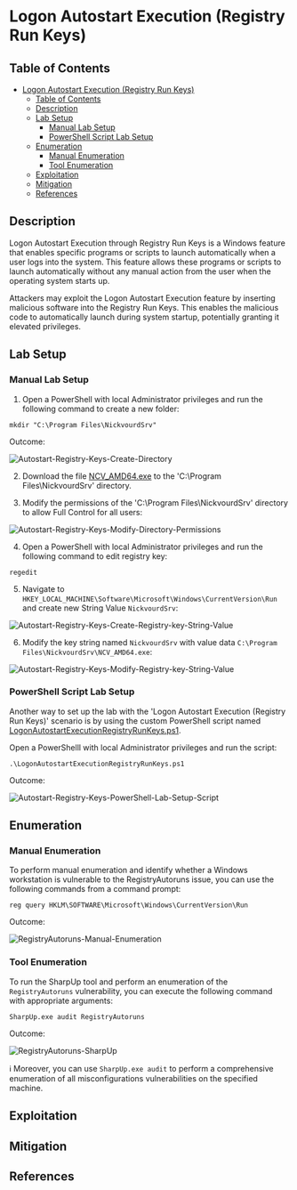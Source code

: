 # Logon Autostart Execution (Registry Run Keys)

## Table of Contents

- [Logon Autostart Execution (Registry Run Keys)](#logon-autostart-execution-registry-run-keys)
  - [Table of Contents](#table-of-contents)
  - [Description](#description)
  - [Lab Setup](#lab-setup)
    - [Manual Lab Setup](#manual-lab-setup)
    - [PowerShell Script Lab Setup](#powershell-script-lab-setup)
  - [Enumeration](#enumeration)
    - [Manual Enumeration](#manual-enumeration)
    - [Tool Enumeration](#tool-enumeration)
  - [Exploitation](#exploitation)
  - [Mitigation](#mitigation)
  - [References](#references)

## Description

Logon Autostart Execution through Registry Run Keys is a Windows feature that enables specific programs or scripts to launch automatically when a user logs into the system. This feature allows these programs or scripts to launch automatically without any manual action from the user when the operating system starts up. 

Attackers may exploit the Logon Autostart Execution feature by inserting malicious software into the Registry Run Keys. This enables the malicious code to automatically launch during system startup, potentially granting it elevated privileges. 

## Lab Setup

### Manual Lab Setup

1) Open a PowerShell with local Administrator privileges and run the following command to create a new folder:

```
mkdir "C:\Program Files\NickvourdSrv"
```

Outcome:

![Autostart-Registry-Keys-Create-Directory](/Pictures/AutostartRegistryKeys-LabSetup-Part1.png)

2) Download the file [NCV_AMD64.exe](/Lab-Setup-Binary/NCV_ADM64.exe) to the 'C:\Program Files\NickvourdSrv' directory.

3) Modify the permissions of the 'C:\Program Files\NickvourdSrv' directory to allow Full Control for all users:

![Autostart-Registry-Keys-Modify-Directory-Permissions](/Pictures/AutostartRegistryKeys-LabSetup-Part2.png)

4) Open a PowerShell with local Administrator privileges and run the following command to edit registry key:

```
regedit
```

5) Navigate to `HKEY_LOCAL_MACHINE\Software\Microsoft\Windows\CurrentVersion\Run` and create new String Value `NickvourdSrv`:

![Autostart-Registry-Keys-Create-Registry-key-String-Value](/Pictures/AutostartRegistryKeys-LabSetup-Part4.png)

6) Modify the key string named `NickvourdSrv` with value data `C:\Program Files\NickvourdSrv\NCV_AMD64.exe`:

![Autostart-Registry-Keys-Modify-Registry-key-String-Value](/Pictures/AutostartRegistryKeys-LabSetup-Part6.png)

### PowerShell Script Lab Setup 

Another way to set up the lab with the 'Logon Autostart Execution (Registry Run Keys)' scenario is by using the custom PowerShell script named [LogonAutostartExecutionRegistryRunKeys.ps1](/Lab-Setup-Scripts/LogonAutostartExecutionRegistryRunKeys.ps1).

Open a PowerShelll with local Administrator privileges and run the script:

```
.\LogonAutostartExecutionRegistryRunKeys.ps1
```

Outcome:

![Autostart-Registry-Keys-PowerShell-Lab-Setup-Script](/Pictures/AutostartRegistryKeys-LabSetup-Part7.png)

## Enumeration

### Manual Enumeration

To perform manual enumeration and identify whether a Windows workstation is vulnerable to the RegistryAutoruns issue, you can use the following commands from a command prompt:

```
reg query HKLM\SOFTWARE\Microsoft\Windows\CurrentVersion\Run
```

Outcome:

![RegistryAutoruns-Manual-Enumeration](/Pictures/RegistryAutoruns-Manual.png)

### Tool Enumeration

To run the SharpUp tool and perform an enumeration of the `RegistryAutoruns` vulnerability, you can execute the following command with appropriate arguments:

```
SharpUp.exe audit RegistryAutoruns
```

Outcome:

![RegistryAutoruns-SharpUp](/Pictures/RegistryAutoruns-SharpUp.png)

:information_source: Moreover, you can use `SharpUp.exe audit` to perform a comprehensive enumeration of all misconfigurations vulnerabilities on the specified machine.

## Exploitation

## Mitigation

## References
